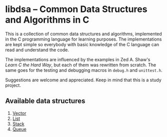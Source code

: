 # libdsa – Common Data Structures and Algorithms in C

This is a collection of common data structures and algorithms, implemented in
the C programming language for learning purposes. The implementations are kept
simple so everybody with basic knowledge of the C language can read and
understand the code.

The implementations are influenced by the examples in Zed A. Shaw's *Learn C
the Hard Way*, but each of them was rewritten from scratch. The same goes for
the testing and debugging macros in `debug.h` and `unittest.h`.

Suggestions are welcome and appreciated. Keep in mind that this is a study
project.


## Available data structures

1. [Vector](./doc/vector.md)
2. [List](./doc/list.md)
3. [Stack](./doc/stack.md)
4. [Queue](./doc/queue.md)

